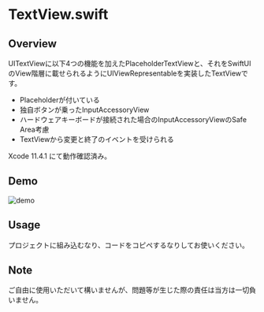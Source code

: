 # TextView.swift
## Overview
UITextViewに以下4つの機能を加えたPlaceholderTextViewと、それをSwiftUIのView階層に載せられるようにUIViewRepresentableを実装したTextViewです。

* Placeholderが付いている
* 独自ボタンが乗ったInputAccessoryView
* ハードウェアキーボードが接続された場合のInputAccessoryViewのSafe Area考慮
* TextViewから変更と終了のイベントを受けられる

Xcode 11.4.1 にて動作確認済み。

## Demo
![demo](https://github.com/hk2ndwalker/iOS/blob/master/SwiftUI/TextView/doc/textview.gif)

## Usage
プロジェクトに組み込むなり、コードをコピペするなりしてお使いください。

## Note
ご自由に使用いただいて構いませんが、問題等が生じた際の責任は当方は一切負いません。